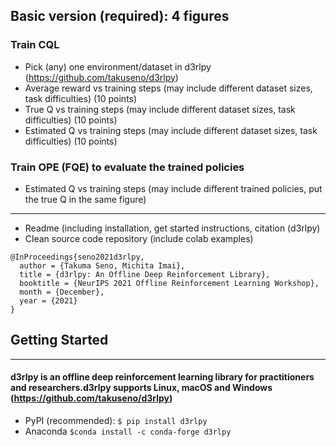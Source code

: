 ## Basic version (required): 4 figures


### Train CQL
- Pick (any) one environment/dataset in d3rlpy (https://github.com/takuseno/d3rlpy)
- Average reward vs training steps (may include different dataset sizes, task difficulties) (10 points)
- True Q vs training steps (may include different dataset sizes, task difficulties) (10 points)
- Estimated Q vs training steps (may include different dataset sizes, task difficulties) (10 points)

### Train OPE (FQE) to evaluate the trained policies
- Estimated Q vs training steps (may include different trained policies, put the true Q in the same figure)

---

- Readme (including installation, get started instructions, citation (d3rlpy)
- Clean source code repository (include colab examples)

```
@InProceedings{seno2021d3rlpy,
  author = {Takuma Seno, Michita Imai},
  title = {d3rlpy: An Offline Deep Reinforcement Library},
  booktitle = {NeurIPS 2021 Offline Reinforcement Learning Workshop},
  month = {December},
  year = {2021}
}
```

## Getting Started
---
#### d3rlpy is an offline deep reinforcement learning library for practitioners and researchers.d3rlpy supports Linux, macOS and Windows (https://github.com/takuseno/d3rlpy)


- PyPI (recommended): `$ pip install d3rlpy`
- Anaconda `$conda install -c conda-forge d3rlpy`